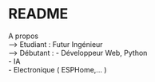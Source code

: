 # README
A propos
 <br>
--> Etudiant : Futur Ingénieur <br>
--> Débutant : - Développeur Web, Python <br>
               - IA <br>
               - Electronique ( ESPHome,... )


